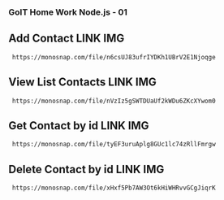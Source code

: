 ### GoIT Home Work Node.js - 01

## Add Contact LINK IMG

     https://monosnap.com/file/n6csUJ83ufrIYDKh1UBrV2E1Njoqge

## View List Contacts LINK IMG

     https://monosnap.com/file/nVzIz5gSWTDUaUf2kWDu6ZKcXYwom0

## Get Contact by id LINK IMG

     https://monosnap.com/file/tyEF3uruAplg8GUc1lc74zRllFmrgw

## Delete Contact by id LINK IMG

     https://monosnap.com/file/xHxf5Pb7AW3Ot6kHiWHRvvGCgJiqrK
